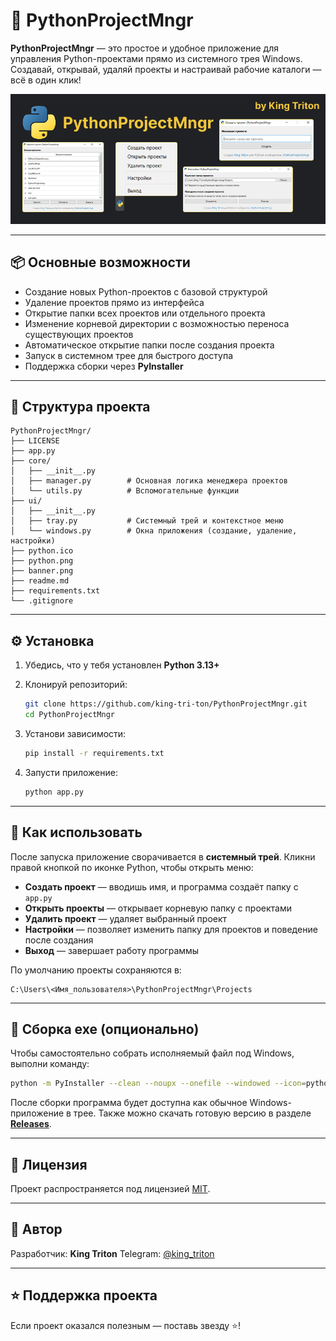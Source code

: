 # 🐍 PythonProjectMngr

**PythonProjectMngr** — это простое и удобное приложение для управления Python-проектами прямо из системного трея Windows.
Создавай, открывай, удаляй проекты и настраивай рабочие каталоги — всё в один клик!

![Banner](banner.png)

---

## 📦 Основные возможности

* Создание новых Python-проектов с базовой структурой
* Удаление проектов прямо из интерфейса
* Открытие папки всех проектов или отдельного проекта
* Изменение корневой директории с возможностью переноса существующих проектов
* Автоматическое открытие папки после создания проекта
* Запуск в системном трее для быстрого доступа
* Поддержка сборки через **PyInstaller**

---

## 🧩 Структура проекта

```
PythonProjectMngr/
├── LICENSE
├── app.py
├── core/
│   ├── __init__.py
│   ├── manager.py        # Основная логика менеджера проектов
│   └── utils.py          # Вспомогательные функции
├── ui/
│   ├── __init__.py
│   ├── tray.py           # Системный трей и контекстное меню
│   └── windows.py        # Окна приложения (создание, удаление, настройки)
├── python.ico
├── python.png
├── banner.png
├── readme.md
├── requirements.txt
└── .gitignore
```

---

## ⚙️ Установка

1. Убедись, что у тебя установлен **Python 3.13+**
2. Клонируй репозиторий:

   ```bash
   git clone https://github.com/king-tri-ton/PythonProjectMngr.git
   cd PythonProjectMngr
   ```
3. Установи зависимости:

   ```bash
   pip install -r requirements.txt
   ```
4. Запусти приложение:

   ```bash
   python app.py
   ```

---

## 🧠 Как использовать

После запуска приложение сворачивается в **системный трей**.
Кликни правой кнопкой по иконке Python, чтобы открыть меню:

* **Создать проект** — вводишь имя, и программа создаёт папку с `app.py`
* **Открыть проекты** — открывает корневую папку с проектами
* **Удалить проект** — удаляет выбранный проект
* **Настройки** — позволяет изменить папку для проектов и поведение после создания
* **Выход** — завершает работу программы

По умолчанию проекты сохраняются в:

```
C:\Users\<Имя_пользователя>\PythonProjectMngr\Projects
```

---

## 🧰 Сборка exe (опционально)

Чтобы самостоятельно собрать исполняемый файл под Windows, выполни команду:

```bash
python -m PyInstaller --clean --noupx --onefile --windowed --icon=python.ico --add-data "python.ico;." --add-data "python.png;." --name="PythonProjectMngr" app.py
```

После сборки программа будет доступна как обычное Windows-приложение в трее.
Также можно скачать готовую версию в разделе [**Releases**](https://github.com/king-tri-ton/PythonProjectMngr/releases).

---

## 📜 Лицензия

Проект распространяется под лицензией [MIT](LICENSE).

---

## 👤 Автор

Разработчик: **King Triton**
Telegram: [@king_triton](https://t.me/king_triton)

---

## ⭐ Поддержка проекта

Если проект оказался полезным — поставь звезду ⭐!
